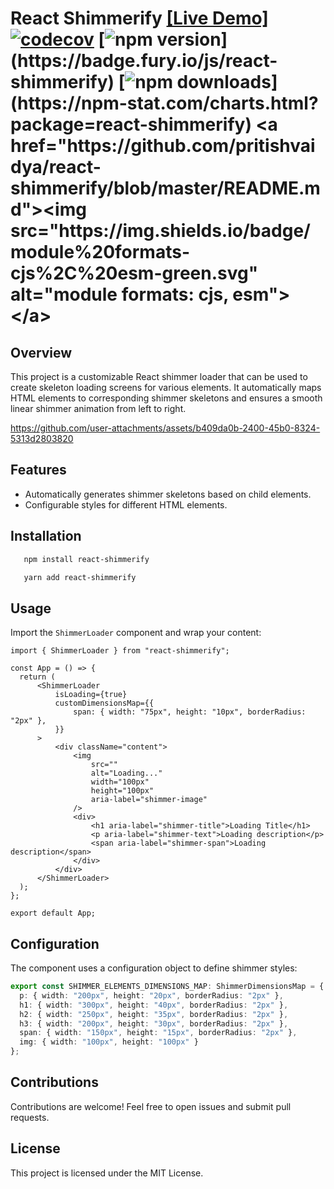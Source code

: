 # React Shimmerify [[Live Demo]](https://react-shimmerify.netlify.app) [![codecov](https://codecov.io/gh/pritishvaidya/react-shimmerify/branch/master/graph/badge.svg?token=NFC4YGNEJX)](https://codecov.io/gh/pritishvaidya/react-shimmerify) [![npm version](https://badge.fury.io/js/react-shimmerify.svg?)](https://badge.fury.io/js/react-shimmerify) [![npm downloads](https://img.shields.io/npm/dt/react-shimmerify.svg?)](https://npm-stat.com/charts.html?package=react-shimmerify) <a href="https://github.com/pritishvaidya/react-shimmerify/blob/master/README.md"><img src="https://img.shields.io/badge/module%20formats-cjs%2C%20esm-green.svg" alt="module formats: cjs, esm"></a>

## Overview

This project is a customizable React shimmer loader that can be used to create skeleton loading screens for various elements. It automatically maps HTML elements to corresponding shimmer skeletons and ensures a smooth linear shimmer animation from left to right.


https://github.com/user-attachments/assets/b409da0b-2400-45b0-8324-5313d2803820


## Features

- Automatically generates shimmer skeletons based on child elements.
- Configurable styles for different HTML elements.

## Installation

```sh
   npm install react-shimmerify 
```
```sh
   yarn add react-shimmerify 
```

## Usage

Import the `ShimmerLoader` component and wrap your content:

```tsx
import { ShimmerLoader } from "react-shimmerify";

const App = () => {
  return (
      <ShimmerLoader
          isLoading={true}
          customDimensionsMap={{
              span: { width: "75px", height: "10px", borderRadius: "2px" },
          }}
      >
          <div className="content">
              <img
                  src=""
                  alt="Loading..."
                  width="100px"
                  height="100px"
                  aria-label="shimmer-image"
              />
              <div>
                  <h1 aria-label="shimmer-title">Loading Title</h1>
                  <p aria-label="shimmer-text">Loading description</p>
                  <span aria-label="shimmer-span">Loading description</span>
              </div>
          </div>
      </ShimmerLoader>
  );
};

export default App;
```

## Configuration

The component uses a configuration object to define shimmer styles:

```ts
export const SHIMMER_ELEMENTS_DIMENSIONS_MAP: ShimmerDimensionsMap = {
  p: { width: "200px", height: "20px", borderRadius: "2px" },
  h1: { width: "300px", height: "40px", borderRadius: "2px" },
  h2: { width: "250px", height: "35px", borderRadius: "2px" },
  h3: { width: "200px", height: "30px", borderRadius: "2px" },
  span: { width: "150px", height: "15px", borderRadius: "2px" },
  img: { width: "100px", height: "100px" }
};
```

## Contributions

Contributions are welcome! Feel free to open issues and submit pull requests.

## License

This project is licensed under the MIT License.

